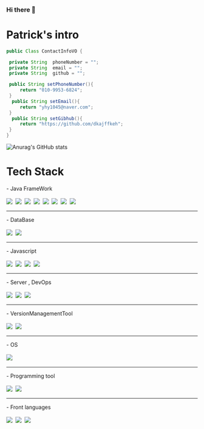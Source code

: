 ### Hi there 👋

<!--
**dkajffkeh/dkajffkeh** is a ✨ _special_ ✨ repository because its `README.md` (this file) appears on your GitHub profile.

Here are some ideas to get you started:

- 🔭 I’m currently working on ...
- 🌱 I’m currently learning ...
- 👯 I’m looking to collaborate on ...
- 🤔 I’m looking for help with ...
- 💬 Ask me about ...
- 📫 How to reach me: ...
- 😄 Pronouns: ...
- ⚡ Fun fact: ...
-->

# Patrick's intro


``` java
public Class ContactInfoVO {

 private String  phoneNumber = "";
 private String  email = "";
 private String  github = "";

 public String setPhoneNumber(){
     return "010-9953-6824";
 }
  public String setEmail(){
     return "yhy1045@naver.com";
 }
  public String setGibhub(){
     return "https://github.com/dkajffkeh";
 }
}
```

![Anurag's GitHub stats](https://github-readme-stats.vercel.app/api?username=dkajffkeh&show_icons=true&theme=radical)    


<h1>Tech Stack</h1>

-&nbsp;Java FrameWork<br><br>
<img src="https://img.shields.io/badge/-JavaSpring-6DB33F?logo=Spring&logoColor=white&style=flat"/>&nbsp;
<img src="https://img.shields.io/badge/-SpringBoot-6DB33F?logo=SpringBoot&logoColor=white&style=flat"/>&nbsp;
<img src="https://img.shields.io/badge/-SpringSecurity-6DB33F?logo=AdBlock&logoColor=white&style=flat"/>&nbsp;
<img src="https://img.shields.io/badge/-JavaStomp-6DB33F?logo=SpringBoot&logoColor=white&style=flat"/>&nbsp;
<img src="https://img.shields.io/badge/-SpringMVC-6DB33F?logo=SpringBoot&logoColor=white&style=flat"/>&nbsp;
<img src="https://img.shields.io/badge/-JavaQuartz-6DB33F?logo=Clockify&logoColor=white&style=flat"/>&nbsp;
<img src="https://img.shields.io/badge/-SpringJPA-6DB33F?logo=Oracle&logoColor=white&style=flat"/>&nbsp;
<img src="https://img.shields.io/badge/-전자정부프레임워크-6DB33F?logo=Spring&logoColor=white&style=flat"/>&nbsp;
***

-&nbsp;DataBase<br><br>
<img src="https://img.shields.io/badge/-Oracle-E8E8E8?logo=Oracle&logoColor=white&style=flat"/>&nbsp;
<img src="https://img.shields.io/badge/-Mysql-4479A1?logo=MySQL&logoColor=white&style=flat"/>&nbsp;
***

-&nbsp;Javascript<br><br>
<img src="https://img.shields.io/badge/-Node.js-339933?logo=Node.js&logoColor=white&style=flat"/>&nbsp;
<img src="https://img.shields.io/badge/-Javascript-F7DF1E?logo=Node.js&logoColor=white&style=flat"/>&nbsp;
<img src="https://img.shields.io/badge/-Angular.js-DD0031?logo=Angular&logoColor=white&style=flat"/>&nbsp;
<img src="https://img.shields.io/badge/-Ext.js-8ED500?logo=Javascript&logoColor=white&style=flat"/>&nbsp;
***

-&nbsp;Server , DevOps<br><br>
<img src="https://img.shields.io/badge/-Amazon AWS EC2-E8E8E8?logo=Amazon AWS&logoColor=white&style=flat"/>&nbsp;
<img src="https://img.shields.io/badge/-Amazon AWS RDS-E8E8E8?logo=Amazon AWS&logoColor=white&style=flat"/>&nbsp;
<img src="https://img.shields.io/badge/-Docker-2496ED?logo=Docker&logoColor=white&style=flat"/>&nbsp;
***

-&nbsp;VersionManagementTool<br><br>
<img src="https://img.shields.io/badge/-Subversion-809CC9?logo=Subversion&logoColor=white&style=flat"/>&nbsp;
<img src="https://img.shields.io/badge/-Github-181717?logo=Github&logoColor=white&style=flat"/>&nbsp;
***

-&nbsp;OS<br><br>
<img src="https://img.shields.io/badge/-Ubuntu20.04-E95420?logo=Ubuntu&logoColor=white&style=flat"/>&nbsp;
***

-&nbsp;Programming tool<br><br>
<img src="https://img.shields.io/badge/-Eclipse-2C2255?logo=Eclipse IDE&logoColor=white&style=flat"/>&nbsp;
<img src="https://img.shields.io/badge/-Intelij-000000?logo=IntelliJ IDEA&logoColor=white&style=flat"/>&nbsp;
***


-&nbsp;Front languages<br><br>
<img src="https://img.shields.io/badge/-Html-E34F26?logo=HTML5&logoColor=white&style=flat"/>&nbsp;
<img src="https://img.shields.io/badge/-CSS-1572B6?logo=CSS3&logoColor=white&style=flat"/>&nbsp;
<img src="https://img.shields.io/badge/-BootStrap-7952B3?logo=Bootstrap&logoColor=white&style=flat"/>&nbsp;

